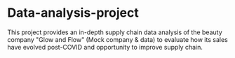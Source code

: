 # Data-analysis-project
This project provides an in-depth supply chain data analysis of the beauty company "Glow and Flow" (Mock company &amp; data) to evaluate how its sales have evolved post-COVID and opportunity to improve supply chain.
